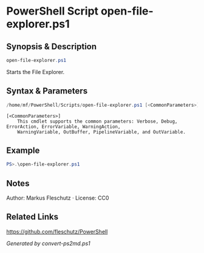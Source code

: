 # PowerShell Script open-file-explorer.ps1

## Synopsis & Description
```powershell
open-file-explorer.ps1
```

Starts the File Explorer.

## Syntax & Parameters
```powershell
/home/mf/PowerShell/Scripts/open-file-explorer.ps1 [<CommonParameters>]
```

```
[<CommonParameters>]
    This cmdlet supports the common parameters: Verbose, Debug, ErrorAction, ErrorVariable, WarningAction, 
    WarningVariable, OutBuffer, PipelineVariable, and OutVariable.
```

## Example
```powershell
PS>.\open-file-explorer.ps1
```


## Notes
Author: Markus Fleschutz · License: CC0

## Related Links
https://github.com/fleschutz/PowerShell

*Generated by convert-ps2md.ps1*
